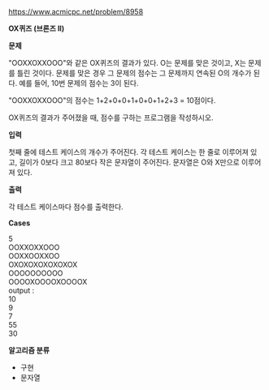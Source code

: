 https://www.acmicpc.net/problem/8958

**OX퀴즈 (브론즈 II)**

**문제**

"OOXXOXXOOO"와 같은 OX퀴즈의 결과가 있다. O는 문제를 맞은 것이고, X는 문제를 틀린 것이다. 문제를 맞은 경우 그 문제의 점수는 그 문제까지 연속된 O의 개수가 된다. 예를 들어, 10번 문제의 점수는 3이 된다.

"OOXXOXXOOO"의 점수는 1+2+0+0+1+0+0+1+2+3 = 10점이다.

OX퀴즈의 결과가 주어졌을 때, 점수를 구하는 프로그램을 작성하시오.

**입력**

첫째 줄에 테스트 케이스의 개수가 주어진다. 각 테스트 케이스는 한 줄로 이루어져 있고, 길이가 0보다 크고 80보다 작은 문자열이 주어진다. 문자열은 O와 X만으로 이루어져 있다.

**출력**

각 테스트 케이스마다 점수를 출력한다.

**Cases**

5<br>
OOXXOXXOOO<br>
OOXXOOXXOO<br>
OXOXOXOXOXOXOX<br>
OOOOOOOOOO<br>
OOOOXOOOOXOOOOX<br>
output :<br>
10<br>
9<br>
7<br>
55<br>
30

**알고리즘 분류**

- 구현
- 문자열